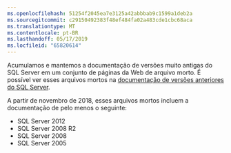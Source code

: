 ```yaml
---
ms.openlocfilehash: 51254f2045ea7e3125a42abbbab9c1599a1deb2a
ms.sourcegitcommit: c29150492383f48ef484fa02a483cde1cbc68aca
ms.translationtype: MT
ms.contentlocale: pt-BR
ms.lasthandoff: 05/17/2019
ms.locfileid: "65820614"
---
```



Acumulamos e mantemos a documentação de versões muito antigas do SQL Server em um conjunto de páginas da Web de arquivo morto. É possível ver esses arquivos mortos na [documentação de versões anteriores do SQL Server](https://docs.microsoft.com/previous-versions/sql/).

A partir de novembro de 2018, esses arquivos mortos incluem a documentação de pelo menos o seguinte:
- SQL Server 2012
- SQL Server 2008 R2
- SQL Server 2008
- SQL Server 2005

